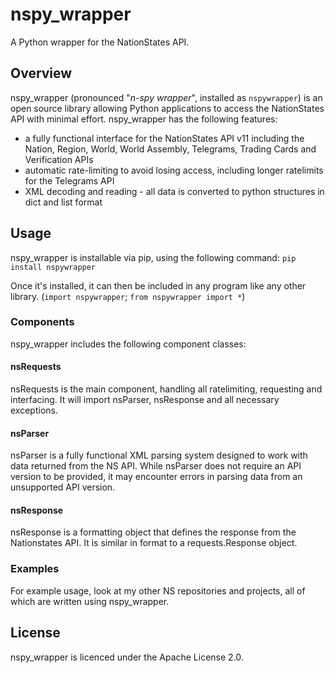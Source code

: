 # nspy_wrapper
A Python wrapper for the NationStates API.

## Overview
nspy_wrapper (pronounced "*n-spy wrapper*", installed as ``nspywrapper``) is an open source library allowing Python applications to access the NationStates API with minimal effort.
nspy_wrapper has the following features:
* a fully functional interface for the NationStates API v11 including the Nation, Region, World, World Assembly, Telegrams, Trading Cards and Verification APIs
* automatic rate-limiting to avoid losing access, including longer ratelimits for the Telegrams API
* XML decoding and reading - all data is converted to python structures in dict and list format

## Usage
nspy_wrapper is installable via pip, using the following command:
``pip install nspywrapper``

Once it's installed, it can then be included in any program like any other library. (``import nspywrapper``; ``from nspywrapper import *``) 

### Components
nspy_wrapper includes the following component classes:
#### nsRequests
nsRequests is the main component, handling all ratelimiting, requesting and interfacing. It will import nsParser, nsResponse and all necessary exceptions.
#### nsParser
nsParser is a fully functional XML parsing system designed to work with data returned from the NS API. While nsParser does not require an API version to be provided, it may encounter errors in parsing data from an unsupported API version.
#### nsResponse
nsResponse is a formatting object that defines the response from the Nationstates API. It is similar in format to a requests.Response object.

### Examples
For example usage, look at my other NS repositories and projects, all of which are written using nspy_wrapper.

## License
nspy_wrapper is licenced under the Apache License 2.0.
